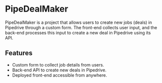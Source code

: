 # PipeDealMaker

PipeDealMaker is a project that allows users to create new jobs (deals) in Pipedrive through a custom form. The front-end collects user input, and the back-end processes this input to create a new deal in Pipedrive using its API.

## Features

- Custom form to collect job details from users.
- Back-end API to create new deals in Pipedrive.
- Deployed front-end accessible from anywhere.
